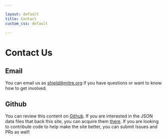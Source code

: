 ```yaml
---

layout: default
title: Contact
custom_css: default

---
```


# Contact Us

## Email
You can email us as shield@mitre.org if you have questions or want to know how to get involved.

## Github
You can review this content on [Github](https://github.com/MITRECND/mitrecnd.github.io). If you are interested in the JSON data files that back this site, you can acquire them [there](https://github.com/MITRECND/mitrecnd.github.io/tree/master/_data). If you are looking to contribute code to help make the site better, you can submit Issues and PRs as well!